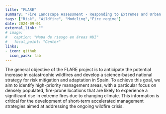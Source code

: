 ```yaml
---
title: "FLARE"
summary: "Fire Landscape Assessment - Responding to Extremes and Urban Expansion in Spain"
tags: ["Risk", "Wildfire", "Modeling","Fire regime"]
date: 2024-09-01
external_link: ""
# image:
#   caption: "Mapa de riesgo en áreas WUI"
#   focal_point: "Center"
links:
- icon: github
  icon_pack: fab
---
```


The general objective of the FLARE project is to anticipate the potential increase in catastrophic wildfires and develop a science-based national strategy for risk mitigation and adaptation in Spain. To achieve this goal, we aim to identify high-priority management areas, with a particular focus on densely populated, fire-prone locations that are likely to experience a significant rise in extreme fires due to changing climate. This information is critical for the development of short-term accelerated management strategies aimed at addressing the ongoing wildfire crisis. 